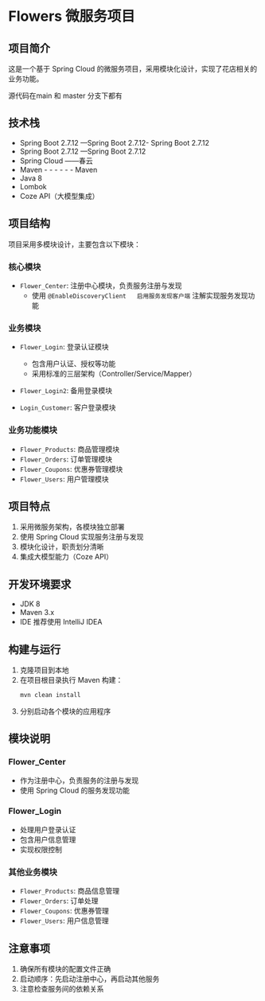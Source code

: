 # Flowers 微服务项目

## 项目简介
这是一个基于 Spring Cloud 的微服务项目，采用模块化设计，实现了花店相关的业务功能。

源代码在main 和 master 分支下都有

## 技术栈
- Spring Boot 2.7.12   —Spring Boot 2.7.12- Spring Boot 2.7.12
- Spring Boot 2.7.12   —Spring Boot 2.7.12
- Spring Cloud   ——春云
- Maven   - - - - - - Maven
- Java 8
- Lombok
- Coze API（大模型集成）

## 项目结构
项目采用多模块设计，主要包含以下模块：

### 核心模块
- `Flower_Center`: 注册中心模块，负责服务注册与发现
  - 使用 `@EnableDiscoveryClient   启用服务发现客户端` 注解实现服务发现功能

### 业务模块
- `Flower_Login`: 登录认证模块
  - 包含用户认证、授权等功能
  - 采用标准的三层架构（Controller/Service/Mapper）
  
- `Flower_Login2`: 备用登录模块
- `Login_Customer`: 客户登录模块

### 业务功能模块
- `Flower_Products`: 商品管理模块
- `Flower_Orders`: 订单管理模块
- `Flower_Coupons`: 优惠券管理模块
- `Flower_Users`: 用户管理模块

## 项目特点
1. 采用微服务架构，各模块独立部署
2. 使用 Spring Cloud 实现服务注册与发现
3. 模块化设计，职责划分清晰
4. 集成大模型能力（Coze API）

## 开发环境要求
- JDK 8
- Maven 3.x
- IDE 推荐使用 IntelliJ IDEA

## 构建与运行
1. 克隆项目到本地
2. 在项目根目录执行 Maven 构建：
   ```bash
   mvn clean install
   ```
3. 分别启动各个模块的应用程序

## 模块说明
### Flower_Center
- 作为注册中心，负责服务的注册与发现
- 使用 Spring Cloud 的服务发现功能

### Flower_Login
- 处理用户登录认证
- 包含用户信息管理
- 实现权限控制

### 其他业务模块
- `Flower_Products`: 商品信息管理
- `Flower_Orders`: 订单处理
- `Flower_Coupons`: 优惠券管理
- `Flower_Users`: 用户信息管理

## 注意事项
1. 确保所有模块的配置文件正确
2. 启动顺序：先启动注册中心，再启动其他服务
3. 注意检查服务间的依赖关系
